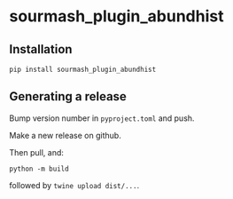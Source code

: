 # sourmash_plugin_abundhist

## Installation

```
pip install sourmash_plugin_abundhist
```

## Generating a release

Bump version number in `pyproject.toml` and push.

Make a new release on github.

Then pull, and:

```
python -m build
```

followed by `twine upload dist/...`.
